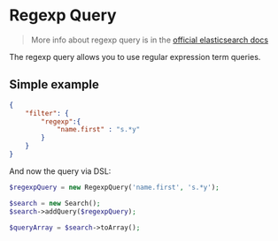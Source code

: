 # Regexp Query

> More info about regexp query is in the [official elasticsearch docs][1]

The regexp query allows you to use regular expression term queries.

## Simple example

```JSON
{
    "filter": {
        "regexp":{
            "name.first" : "s.*y"
        }
    }
}
```

And now the query via DSL:

```php
$regexpQuery = new RegexpQuery('name.first', 's.*y');

$search = new Search();
$search->addQuery($regexpQuery);

$queryArray = $search->toArray();
```

[1]: https://www.elastic.co/guide/en/elasticsearch/reference/current/query-dsl-regexp-query.html
